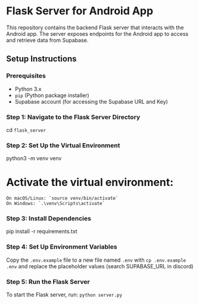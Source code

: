 # Flask Server for Android App

This repository contains the backend Flask server that interacts with the Android app. 
The server exposes endpoints for the Android app to access and retrieve data from Supabase.

## Setup Instructions

### Prerequisites

- Python 3.x
- `pip` (Python package installer)
- Supabase account (for accessing the Supabase URL and Key)

### Step 1: Navigate to the Flask Server Directory

cd `flask_server`

### Step 2: Set Up the Virtual Environment

python3 -m venv venv

# Activate the virtual environment:
    On macOS/Linux: `source venv/bin/activate`
    On Windows: `.\venv\Scripts\activate`

### Step 3: Install Dependencies
pip install -r requirements.txt

### Step 4: Set Up Environment Variables
Copy the `.env.example` file to a new file named `.env` with `cp .env.example .env` and replace the placeholder values (search SUPABASE_URL in discord)

### Step 5: Run the Flask Server
To start the Flask server, run: `python server.py`
